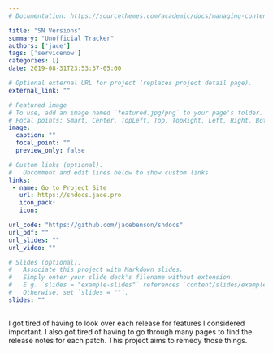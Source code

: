 ```yaml
---
# Documentation: https://sourcethemes.com/academic/docs/managing-content/

title: "SN Versions"
summary: "Unofficial Tracker"
authors: ['jace']
tags: ['servicenow']
categories: []
date: 2019-08-31T23:53:37-05:00

# Optional external URL for project (replaces project detail page).
external_link: ""

# Featured image
# To use, add an image named `featured.jpg/png` to your page's folder.
# Focal points: Smart, Center, TopLeft, Top, TopRight, Left, Right, BottomLeft, Bottom, BottomRight.
image:
  caption: ""
  focal_point: ""
  preview_only: false

# Custom links (optional).
#   Uncomment and edit lines below to show custom links.
links:
 - name: Go to Project Site
   url: https://sndocs.jace.pro
   icon_pack: 
   icon: 

url_code: "https://github.com/jacebenson/sndocs"
url_pdf: ""
url_slides: ""
url_video: ""

# Slides (optional).
#   Associate this project with Markdown slides.
#   Simply enter your slide deck's filename without extension.
#   E.g. `slides = "example-slides"` references `content/slides/example-slides.md`.
#   Otherwise, set `slides = ""`.
slides: ""
---
```


I got tired of having to look over each release for features I considered important.  I also got tired of having to go through many pages to find the release notes for each patch.  This project aims to remedy those things.